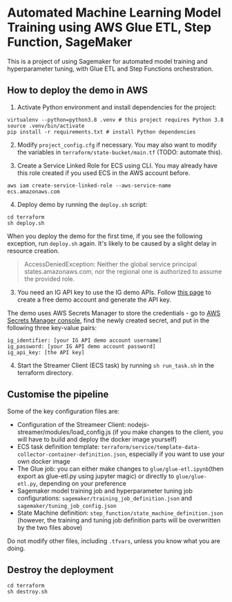 # Automated Machine Learning Model Training using AWS Glue ETL, Step Function, SageMaker

This is a project of using Sagemaker for automated model training and hyperparameter tuning,  with Glue ETL and Step Functions orchestration. 


## How to deploy the demo in AWS

1) Activate Python environment and install dependencies for the project:

```shell
virtualenv --python=python3.8 .venv	# this project requires Python 3.8 
source .venv/bin/activate
pip install -r requirements.txt # install Python dependencies
```

2) Modify `project_config.cfg` if necessary. 
You may also want to modify the variables in `terraform/state-bucket/main.tf` (TODO: automate this).

3) Create a Service Linked Role for ECS using CLI. You may already have this role created if you used ECS in the AWS account before. 

```
aws iam create-service-linked-role --aws-service-name ecs.amazonaws.com
```

4) Deploy demo by running the `deploy.sh` script:

```shell
cd terraform
sh deploy.sh
```

When you deploy the demo for the first time, if you see the following exception, run `deploy.sh` again. It's likely to be caused by a slight delay in resource creation. 


> AccessDeniedException: Neither the global service principal states.amazonaws.com, nor the regional one is authorized to assume the provided role.

3) You need an IG API key to use the IG demo APIs. Follow [this page](https://labs.ig.com/gettingstarted) to create a free demo account and generate the API key.

The demo uses AWS Secrets Manager to store the credentials - go to [AWS Secrets Manager console](https://console.aws.amazon.com/secretsmanager/), find the newly created secret, and put in the following three key-value pairs:

```
ig_identifier: [your IG API demo account username]
ig_password: [your IG API demo account password]
ig_api_key: [the API key]
```

4) Start the Streamer Client (ECS task) by running `sh run_task.sh` in the terraform directory.

## Customise the pipeline

Some of the key configuration files are: 

- Configuration of the Streameer Client: nodejs-streamer/modules/load_config.js (if you make changes to the client, you will have to build and deploy the docker image yourself)
- ECS task definition template: `terraform/service/template-data-collector-container-definition.json`, especially if you want to use your own docker image
- The Glue job: you can either make changes to `glue/glue-etl.ipynb`(then export as glue-etl.py using jupyter magic) or directly to `glue/glue-etl.py`, depending on your preference
- Sagemaker model training job and hyperparameter tuning job configurations: `sagemaker/training_job_definition.json` and `sagemaker/tuning_job_config.json`
- State Machine definition: `step_function/state_machine_definition.json` (however, the training and tuning job definition parts will be overwritten by the two files above)

Do not modify other files, including `.tfvars`, unless you know what you are doing. 

## Destroy the deployment

```shell
cd terraform
sh destroy.sh
```

